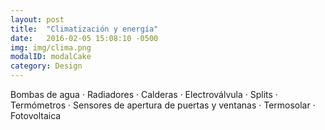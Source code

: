 ```yaml
---
layout: post
title:  "Climatización y energía"
date:   2016-02-05 15:08:10 -0500
img: img/clima.png
modalID: modalCake
category: Design
---
```


Bombas de agua · Radiadores · Calderas · Electroválvula · Splits · Termómetros · Sensores de apertura de puertas y ventanas · Termosolar · Fotovoltaica